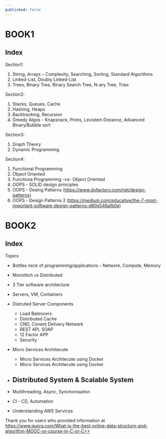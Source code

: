 ```yaml
---
published: false
---
```

# BOOK1

## Index

Section1:

1. String, Arrays – Complexity, Searching, Sorting, Standard Algorithms
2. Linked-List, Doubly Linked-List
3. Trees, Binary Tree, Binary Search Tree, N-ary Tree, Tries

Section2: 

1. Stacks, Queues, Cache
2. Hashing, Heaps
3. Backtracking, Recursion
4. Greedy Algos - Knapsnack, Prims, Levistein Distance, Advanced Binary/Bubble sort

Section3:
1. Graph Theory
2. Dynamic Programming


Section4:
1. Functional Programming
2. Object Oriented
3. Functiona Programming -vs- Object Oriented
4. OOPS - SOLID design principles
5. OOPS - Desing Patterns (https://www.dofactory.com/net/design-patterns)
6. OOPS - Design Patterns 2 (https://medium.com/educative/the-7-most-important-software-design-patterns-d60e546afb0e)


# BOOK2


## Index


Topics
- Bottles neck of programming/applications - Network, Compute, Memory
- Monolitch vs Distributed
- 3 Tier software architecture
- Servers, VM, Containers
- Distruted Server Components
	- Load Balencers
    - Distributed Cache
    - CND, Conent Delivery Network
    - REST API, SOAP
	- 12 Factor APP
    - Security
- Micro Services Architecute
	- Micro Services Architecute using Docker
	- Micro Services Architecute using Docker
- Distributed System & Scalable System
	- 
- Mutithreading, Async, Synchonisaiton

- CI - CD, Automation

- Understanding AWS Services











Thank you for users who provided information at https://www.quora.com/What-is-the-best-online-data-structure-and-algorithm-MOOC-or-course-in-C-or-C++

